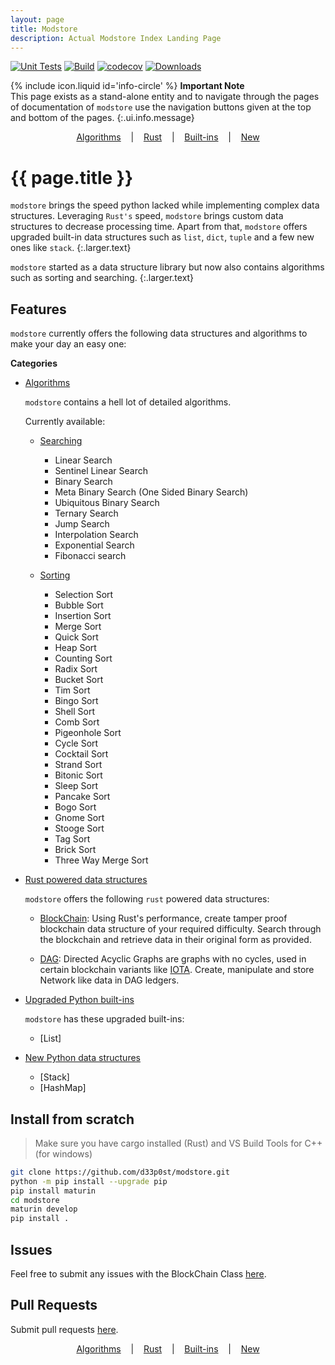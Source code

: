 ```yaml
---
layout: page
title: Modstore
description: Actual Modstore Index Landing Page
---
```


[![Unit Tests](https://github.com/d33p0st/modstore/actions/workflows/tests.yml/badge.svg)](https://github.com/d33p0st/modstore/actions/workflows/tests.yml)
[![Build](https://github.com/d33p0st/modstore/actions/workflows/generate_wheels.yml/badge.svg)](https://github.com/d33p0st/modstore/actions/workflows/generate_wheels.yml)
[![codecov](https://codecov.io/gh/d33p0st/modstore/branch/main/graph/badge.svg?token=P27ASL6TGH)](https://codecov.io/gh/d33p0st/modstore)
[![Downloads](https://static.pepy.tech/badge/modstore)](https://pepy.tech/project/modstore)

<span>{% include icon.liquid id='info-circle' %} <b>Important Note</b></span><br> This page exists as a stand-alone entity and to navigate through the pages of documentation of `modstore` use the navigation buttons given at the top and bottom of the pages.
{:.ui.info.message}

<p align='center'>
    <a href='./algorithms/#libraries'>Algorithms</a>
    &nbsp;&nbsp;&nbsp;|&nbsp;&nbsp;&nbsp;
    <a href='./rust/#libraries'>Rust</a>
    &nbsp;&nbsp;&nbsp;|&nbsp;&nbsp;&nbsp;
    <a href='./builtins/#libraries'>Built-ins</a>
    &nbsp;&nbsp;&nbsp;|&nbsp;&nbsp;&nbsp;
    <a href='./new/#libraries'>New</a>
</p>

# {{ page.title }}

`modstore` brings the speed python lacked while implementing complex data structures. Leveraging `Rust's` speed, `modstore` brings custom data structures to decrease processing time. Apart from that, `modstore` offers upgraded built-in data structures such as `list`, `dict`, `tuple` and a few new ones like `stack`.
{:.larger.text}

`modstore` started as a data structure library but now also contains algorithms such as sorting and searching.
{:.larger.text}

## Features

`modstore` currently offers the following data structures and algorithms to make your day an easy one:

**Categories**

- [Algorithms](./algorithms/#libraries "Algorithms provided under modstore")

  `modstore` contains a hell lot of detailed algorithms.

  Currently available:

  - [Searching](./algorithms/searching/#libraries "Searching Algorithms")
    
    - Linear Search
    - Sentinel Linear Search
    - Binary Search
    - Meta Binary Search (One Sided Binary Search)
    - Ubiquitous Binary Search
    - Ternary Search
    - Jump Search
    - Interpolation Search
    - Exponential Search
    - Fibonacci search

  - [Sorting](./algorithms/sorting/#libraries "Sorting Algorithms")

    - Selection Sort
    - Bubble Sort
    - Insertion Sort
    - Merge Sort
    - Quick Sort
    - Heap Sort
    - Counting Sort
    - Radix Sort
    - Bucket Sort
    - Tim Sort
    - Bingo Sort
    - Shell Sort
    - Comb Sort
    - Pigeonhole Sort
    - Cycle Sort
    - Cocktail Sort
    - Strand Sort
    - Bitonic Sort
    - Sleep Sort
    - Pancake Sort
    - Bogo Sort
    - Gnome Sort
    - Stooge Sort
    - Tag Sort
    - Brick Sort
    - Three Way Merge Sort

- [Rust powered data structures](./rust/#libraries "modstore's rust powered data structures")

  `modstore` offers the following `rust` powered data structures:

  - [BlockChain](./rust#blockchain-docs/#libraries "BlockChain Documentation"): Using Rust's performance, create tamper proof blockchain data structure of your required difficulty. Search through the blockchain and retrieve data in their original form as provided.

  - [DAG](./rust#dag-docs/#libraries "DAG Documentation"): Directed Acyclic Graphs are graphs with no cycles, used in certain blockchain variants like [IOTA](https://www.iota.org "IOTA Homepage"). Create, manipulate and store Network like data in DAG ledgers.

- [Upgraded Python built-ins](./builtins/#libraries)

  `modstore` has these upgraded built-ins:

  - [List]

- [New Python data structures](./new/#libraries)

  - [Stack]
  - [HashMap]

## Install from scratch

> Make sure you have cargo installed (Rust) and VS Build Tools for C++ (for windows)

```bash
git clone https://github.com/d33p0st/modstore.git
python -m pip install --upgrade pip
pip install maturin
cd modstore
maturin develop
pip install .
```

## Issues

Feel free to submit any issues with the BlockChain Class [here](https://github.com/d33p0st/modstore/issues).

## Pull Requests

Submit pull requests [here](https://github.com/d33p0st/modstore/pulls).

<p align='center'>
    <a href='./algorithms/#libraries'>Algorithms</a>
    &nbsp;&nbsp;&nbsp;|&nbsp;&nbsp;&nbsp;
    <a href='./rust/#libraries'>Rust</a>
    &nbsp;&nbsp;&nbsp;|&nbsp;&nbsp;&nbsp;
    <a href='./builtins/#libraries'>Built-ins</a>
    &nbsp;&nbsp;&nbsp;|&nbsp;&nbsp;&nbsp;
    <a href='./new/#libraries'>New</a>
</p>